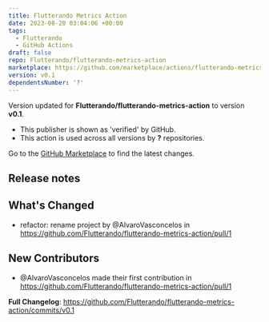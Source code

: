```yaml
---
title: Flutterando Metrics Action
date: 2023-08-20 03:04:06 +00:00
tags:
  - Flutterando
  - GitHub Actions
draft: false
repo: Flutterando/flutterando-metrics-action
marketplace: https://github.com/marketplace/actions/flutterando-metrics-action
version: v0.1
dependentsNumber: '?'
---
```



Version updated for **Flutterando/flutterando-metrics-action** to version **v0.1**.
- This publisher is shown as 'verified' by GitHub.
- This action is used across all versions by **?** repositories.

Go to the [GitHub Marketplace](https://github.com/marketplace/actions/flutterando-metrics-action) to find the latest changes.

## Release notes

## What's Changed
* refactor: rename project by @AlvaroVasconcelos in https://github.com/Flutterando/flutterando-metrics-action/pull/1

## New Contributors
* @AlvaroVasconcelos made their first contribution in https://github.com/Flutterando/flutterando-metrics-action/pull/1

**Full Changelog**: https://github.com/Flutterando/flutterando-metrics-action/commits/v0.1
